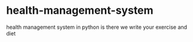 # health-management-system
health management system in python is there we write your exercise and diet
